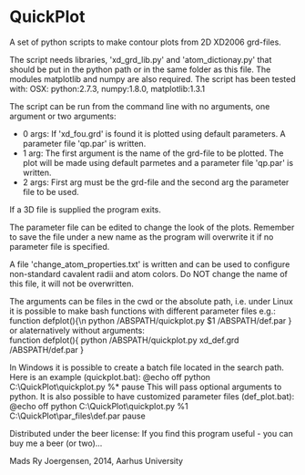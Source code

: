 QuickPlot
=========

A set of python scripts to make contour plots from 2D XD2006 grd-files.

The script needs libraries, 'xd_grd_lib.py' and 'atom_dictionay.py' that should
be put in the python path or in the same folder as this file. The modules
matplotlib and numpy are also required.
The script has been tested with:
OSX: python:2.7.3, numpy:1.8.0, matplotlib:1.3.1

The script can be run from the command line with no arguments, one argument or 
two arguments:
- 0 args: If 'xd_fou.grd' is found it is plotted using default parameters. A 
    parameter file 'qp.par' is written.
- 1 arg: The first argument is the name of the grd-file to be plotted. The plot
    will be made using default parmetes and a parameter file 'qp.par' is 
    written.
- 2 args: First arg must be the grd-file and the second arg the parameter file 
    to be used.
    
If a 3D file is supplied the program exits.

The parameter file can be edited to change the look of the plots. Remember to
save the file under a new name as the program will overwrite it if no parameter
file is specified.

A file 'change_atom_properties.txt' is written and can be used to configure 
non-standard cavalent radii and atom colors. Do NOT change the name of this 
file, it will not be overwritten.

The arguments can be files in the cwd or the absolute path, i.e. under Linux 
it is possible to make bash functions with different parameter files e.g.:
	function defplot(){\n
    		python /ABSPATH/quickplot.py $1 /ABSPATH/def.par
	}
or alaternatively without arguments:   
	function defplot(){
    		python /ABSPATH/quickplot.py xd_def.grd /ABSPATH/def.par
	}

In Windows it is possible to create a batch file located in the search path. Here is an example (quickplot.bat):
	@echo off
	python C:\QuickPlot\quickplot.py %*
	pause
This will pass optional arguments to python. It is also possible to have 
customized parameter files (def_plot.bat):
	@echo off
	python C:\QuickPlot\quickplot.py %1 C:\QuickPlot\par_files\def.par
	pause

Distributed under the beer license: If you find this program useful - you can 
buy me a beer (or two)...

Mads Ry Joergensen, 2014, Aarhus University
